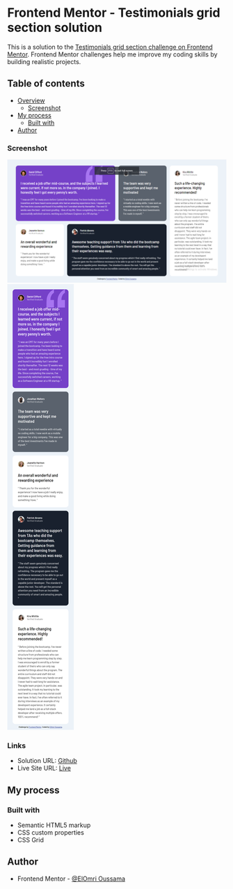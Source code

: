 # Frontend Mentor - Testimonials grid section solution

This is a solution to the [Testimonials grid section challenge on Frontend Mentor](https://www.frontendmentor.io/challenges/testimonials-grid-section-Nnw6J7Un7). Frontend Mentor challenges help me improve my coding skills by building realistic projects. 

## Table of contents

- [Overview](#overview)
  - [Screenshot](#screenshot)
- [My process](#my-process)
  - [Built with](#built-with)
- [Author](#author)

### Screenshot

![Desktop](desktop.png)
![Mobile](mobile.png)

### Links

- Solution URL: [Github](https://github.com/oussamaelomri/testimonials-grid-section-main)
- Live Site URL: [Live]()

## My process

### Built with

- Semantic HTML5 markup
- CSS custom properties
- CSS Grid

## Author

- Frontend Mentor - [@ElOmri Oussama](https://www.frontendmentor.io/profile/oussamaelomri)